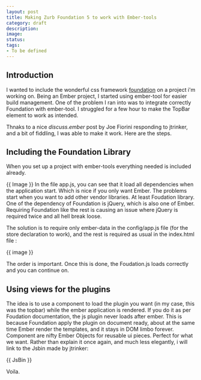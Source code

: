 ```yaml
---
layout: post
title: Making Zurb Foundation 5 to work with Ember-tools
category: draft
description: 
image: 
status:
tags:
- To be defined
---
```


## Introduction
I wanted to include the wonderful css framework [foundation](http://foundaiton.com) on a project i'm working on. Being an Ember project, I started using ember-tool for easier build management. One of the problem I ran into was to integrate correctly Foundation with ember-tool. I struggled for a few hour to make the TopBar element to work as intended.

Thnaks to a nice _discuss.ember_ post by Joe Fiorini responding to jtrinker, and a bit of fiddling, I was able to make it work. Here are the steps.

## Including the Foundation Library

When you set up a project with ember-tools everything needed is included already. 

{{ Image }}
In the file app.js, you can see that it load all dependencies when the application start. Which is nice if you only want Ember. The problems start when you want to add other vendor libraries. At least Foudation library. One of the dependency of Foundation is jQuery, which is also one of Ember. Requiring Foundation like the rest is causing an issue where jQuery is required twice and all hell break loose.

The solution is to require only ember-data in the config/app.js file (for the store declaration to work), and the rest is required as usual in the index.html file :

{{ image }}

The order is important. Once this is done, the Foudation.js loads correctly and you can continue on.

## Using views for the plugins

The idea is to use a component to load the plugin you want (in my case, this was the topbar) while the ember application is rendered. If you do it as per Foudation documentation, the js plugin never loads after ember. This is because Foundation apply the plugin on document ready, about at the same time Ember render the templates, and it stays in DOM limbo forever.
Component are nifty Ember Objects for reusable ui pieces. Perfect for what we want.
Rather than explain it once again, and much less elegantly, i will link to the Jsbin made by jtrinker:

{{ JsBin }}

Voila.



